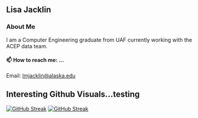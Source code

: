 <!--
**LisaJacklin/LisaJacklin** is a ✨ _special_ ✨ repository because its `README.md` (this file) appears on your GitHub profile.

Here are some ideas to get you started:
- 👯 I’m looking to collaborate on ...
- 🤔 I’m looking for help with ...
- 💬 Ask me about ...
- 😄 Pronouns: ...
- ⚡ Fun fact: ...
-->

## Lisa Jacklin
### About Me
I am  a Computer Engineering graduate from UAF currently working with the ACEP data team.

#### 📫 How to reach me: ...
  Email: lmjacklin@alaska.edu

## Interesting Github Visuals...testing
[![GitHub Streak](http://github-readme-streak-stats.herokuapp.com?user=LisaJacklin)](https://git.io/streak-stats)
[![GitHub Streak](http://github-readme-streak-stats.herokuapp.com?user=LisaJacklin&mode=weekly)](https://git.io/streak-stats)
